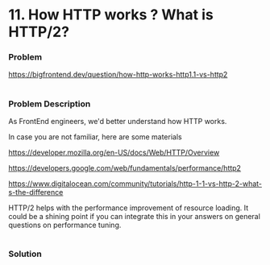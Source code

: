 # 11. How HTTP works ? What is HTTP/2?

### Problem

https://bigfrontend.dev/question/how-http-works-http1.1-vs-http2

#

### Problem Description

As FrontEnd engineers, we'd better understand how HTTP works.

In case you are not familiar, here are some materials

https://developer.mozilla.org/en-US/docs/Web/HTTP/Overview

https://developers.google.com/web/fundamentals/performance/http2

https://www.digitalocean.com/community/tutorials/http-1-1-vs-http-2-what-s-the-difference

HTTP/2 helps with the performance improvement of resource loading. It could be a shining point if you can integrate this in your answers on general questions on performance tuning.

#

### Solution
